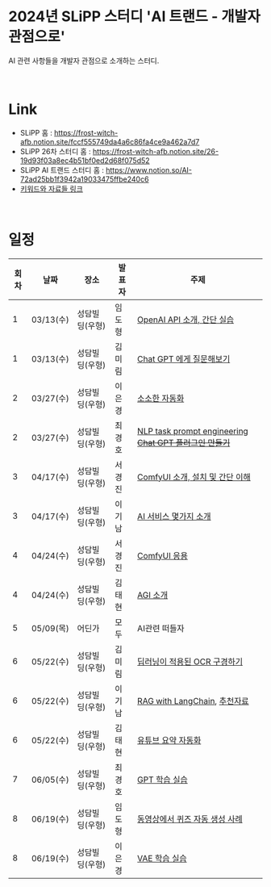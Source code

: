 # 2024년 SLiPP 스터디 'AI 트랜드 - 개발자 관점으로'
AI 관련 사항들을 개발자 관점으로 소개하는 스터디.

<br>

# Link
- SLiPP 홈 : https://frost-witch-afb.notion.site/fccf555749da4a6c86fa4ce9a462a7d7
- SLiPP 26차 스터디 홈 : https://frost-witch-afb.notion.site/26-19d93f03a8ec4b51bf0ed2d68f075d52
- SLiPP AI 트랜드 스터디 홈 : https://www.notion.so/AI-72ad25bb1f3942a19033475ffbe240c6
- [키워드와 자료들 링크](keywords_and_materials.md)

<br>

# 일정

회차 | 날짜 | 장소 | 발표자 | 주제 
--- | --- | --- | --- | ---
1 | 03/13(수) | 성담빌딩(우형) | 임도형 | [OpenAI API 소개, 간단 실습](openai_api/index.MD)
1 | 03/13(수) | 성담빌딩(우형) | 김미림 | [Chat GPT 에게 질문해보기](https://brick-bergamot-47c.notion.site/24-03-13-SLiPP-AI-e5f92778eac04beda9f0e86e360557f0?pvs=74)
2 | 03/27(수) | 성담빌딩(우형) | 이은경 | [소소한 자동화](https://github.com/ekleetime/2024_slipp_ai_study/blob/main/google_vision/index.MD)
2 | 03/27(수) | 성담빌딩(우형) | 최경호 | [NLP task prompt engineering ~~Chat GPT 플러그인 만들기~~  ](https://github.com/dhrim/2024_slipp_ai_study/issues/1)
3 | 04/17(수) | 성담빌딩(우형) | 서경진 | [ComfyUI 소개, 설치 및 간단 이해](https://curioso365.tistory.com/184)
3 | 04/17(수) | 성담빌딩(우형) | 이기남 | [AI 서비스 몇가지 소개](http://bit.ly/3xFgasf)
4 | 04/24(수) | 성담빌딩(우형) | 서경진 | [ComfyUI 응용](https://curioso365.tistory.com/188)
4 | 04/24(수) | 성담빌딩(우형) | 김태현 | [AGI 소개](https://docs.google.com/presentation/d/1eK5d3umHHtKcHqtJ2R6JccWwDXItvfuKZeLXMqrQts0/edit?usp=sharing)
5 | 05/09(목) | 어딘가 | 모두 | AI관련 떠들자
6 | 05/22(수) | 성담빌딩(우형) | 김미림 | [딥러닝이 적용된 OCR 구경하기](https://brick-bergamot-47c.notion.site/24-05-22-474863317fdc4ccfbc638835a44942bb)
6 | 05/22(수) | 성담빌딩(우형) | 이기남 | [RAG with LangChain](https://docs.google.com/presentation/d/16kt8k7-GBccvdy1FKwXya_3ACRwaB0PoYbbNjNTvoqA/edit?usp=sharing), [추천자료](https://aifactory.space/task/2719/discussion/830)
6 | 05/22(수) | 성담빌딩(우형) | 김태현 | [유튜브 요약 자동화](https://docs.google.com/presentation/d/14bnjHxQti_Rm-h1-uMWHc-5ddvgjUNzA57ot8DurjM4/edit?usp=sharing)
7 | 06/05(수) | 성담빌딩(우형) |  최경호 | [GPT 학습 실습](https://github.com/rickiepark/Generative_Deep_Learning_2nd_Edition/blob/main/notebooks/09_transformer/gpt/gpt.ipynb)
8 | 06/19(수) | 성담빌딩(우형) | 임도형 | [동영상에서 퀴즈 자동 생성 사례](https://github.com/dhrim/2024_video_2_quiz)
8 | 06/19(수) | 성담빌딩(우형) | 이은경 | [VAE 학습 실습](https://github.com/rickiepark/Generative_Deep_Learning_2nd_Edition/blob/main/notebooks/03_vae/01_autoencoder/autoencoder.ipynb)


